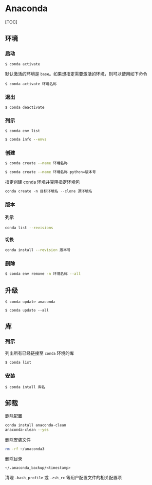 # Anaconda

[TOC]

## 环境

### 启动

```shell
$ conda activate
```

默认激活的环境是 `base`。如果想指定需要激活的环境，则可以使用如下命令

```shell
$ conda activate 环境名称
```

### 退出

```shell
$ conda deactivate
```

### 列示

```shell
$ conda env list
```

```bash
$ conda info --envs
```

### 创建

```bash
$ conda create --name 环境名称
```

```bash
$ conda create --name 环境名称 python=版本号
```

指定创建 conda 环境并克隆指定环境包

```python
conda create -n 目标环境名 --clone 源环境名
```

### 版本

#### 列示

```bash
conda list --revisions
```

#### 切换

```bash
conda install --revision 版本号
```

### 删除

```bash
$ conda env remove -n 环境名称 --all
```

## 升级

```shell
$ conda update anaconda
```

```shell
$ conda update --all
```

## 库

### 列示

列出所有已经链接至 `conda` 环境的库

```bash
$ conda list
```

### 安装

```shell
$ conda intall 库名
```

## 卸载

删除配置

```bash
conda install anaconda-clean
anaconda-clean --yes
```

删除安装文件

```bash
rm -rf ~/anaconda3
```

删除目录

```text
~/.anaconda_backup/<timestamp>
```

清理 `.bash_profile` 或 `.zsh_rc` 等用户配置文件的相关配置项